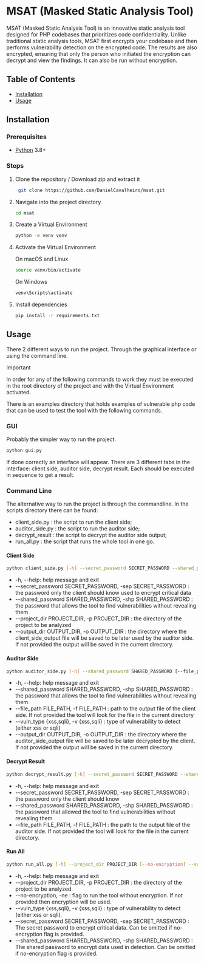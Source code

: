 # MSAT (Masked Static Analysis Tool)

MSAT (Masked Static Analysis Tool) is an innovative static analysis tool designed for PHP codebases that prioritizes code confidentiality. Unlike traditional static analysis tools, MSAT first encrypts your codebase and then performs vulnerability detection on the encrypted code. The results are also encrypted, ensuring that only the person who initiated the encryption can decrypt and view the findings. It can also be run without encryption.

## Table of Contents

- [Installation](#installation)
- [Usage](#usage)

## Installation

### Prerequisites

- [Python](https://www.python.org/) 3.8+

### Steps

1. Clone the repository / Download zip and extract it

   ```bash
    git clone https://github.com/DanielCavalheiro/msat.git
    ```

2. Navigate into the project directory
    ```bash
    cd msat
    ```

3. Create a Virtual Environment

    ```bash
   python -m venv venv
   ```

4. Activate the Virtual Environment

    On macOS and Linux
   ```bash
   source venv/bin/activate
   ```
   On Windows
   ```bash
   venv\Scripts\activate
   ```

5. Install dependencies

    ```bash
    pip install -r requirements.txt
    ```

## Usage

There 2 different ways to run the project. Through the graphical interface or using the command line.

> [!IMPORTANT]
> In order for any of the following commands to work they must be executed in the root directory of the project and with the Virtual Environment activated.

There is an examples directory that holds examples of vulnerable php code that can be used to test the tool with the following commands.

### GUI

Probably the simpler way to run the project.

```bash
python gui.py
```
If done correctly an interface will appear. There are 3 different tabs in the interface: client side, auditor side, decrypt result. Each should be executed in sequence to get a result.

### Command Line

The alternative way to run the project is through the commandline. In the scripts directory there can be found:
  - client_side.py : the script to run the client side;
  - auditor_side.py : the script to run the auditor side;
  - decrypt_result : the script to decrypt the auditor side output;
  - run_all.py : the script that runs the whole tool in one go.

#### Client Side

```bash
python client_side.py [-h] --secret_password SECRET_PASSWORD --shared_password SHARED_PASSWORD --project_dir PROJECT_DIR [--output_dir OUTPUT_DIR]
```
  - -h, --help: help message and exit
  - --secret_password SECRET_PASSWORD, -sep SECRET_PASSWORD : the password only the client should know used to encrypt critical data
  - --shared_password SHARED_PASSWORD, -shp SHARED_PASSWORD : the password that allows the tool to find vulnerabilities without revealing them
  - --project_dir PROJECT_DIR, -p PROJECT_DIR : the directory of the project to be analyzed
  - --output_dir OUTPUT_DIR, -o OUTPUT_DIR : the directory where the client_side_output file will be saved to be later used by the auditor side. If not provided the output will be saved in the current directory.

#### Auditor Side

```bash
python auditor_side.py [-h] --shared_password SHARED_PASSWORD [--file_path FILE_PATH] --vuln_type {xss,sqli} [--output_dir OUTPUT_DIR]
```
 - -h, --help: help message and exit
 - --shared_password SHARED_PASSWORD, -shp SHARED_PASSWORD : the password that allows the tool to find vulnerabilities without revealing them
 - --file_path FILE_PATH, -f FILE_PATH : path to the output file of the client side. If not provided the tool will look for the file in the current directory
 - --vuln_type {xss,sqli}, -v {xss,sqli} : type of vulnerability to detect (either xss or sqli)
 - --output_dir OUTPUT_DIR, -o OUTPUT_DIR : the directory where the auditor_side_output file will be saved to be later decrypted by the client. If not provided the output will be saved in the current directory.

#### Decrypt Result

```bash
python decrypt_result.py [-h] --secret_password SECRET_PASSWORD --shared_password SHARED_PASSWORD [--file_path FILE_PATH]
```
  - -h, --help: help message and exit
  - --secret_password SECRET_PASSWORD, -sep SECRET_PASSWORD : the password only the client should know
  - --shared_password SHARED_PASSWORD, -shp SHARED_PASSWORD : the password that allowed the tool to find vulnerabilities without revealing them
  - --file_path FILE_PATH, -f FILE_PATH : the path to the output file of the auditor side. If not provided the tool will look for the file in the current directory.

#### Run All

```bash
python run_all.py [-h] --project_dir PROJECT_DIR [--no-encryption] --vuln_type {xss,sqli} [--secret_password SECRET_PASSWORD] [--shared_password SHARED_PASSWORD]

```
  - -h, --help: help message and exit
  - --project_dir PROJECT_DIR, -p PROJECT_DIR : the directory of the project to be analyzed.
  - --no-encryption, -ne : flag to run the tool without encryption. If not provided then encryption will be used.
  - --vuln_type {xss,sqli}, -v {xss,sqli} : type of vulnerability to detect (either xss or sqli).
  - --secret_password SECRET_PASSWORD, -sep SECRET_PASSWORD : The secret password to encrypt critical data. Can be omitted if no-encryption flag is provided.
  - --shared_password SHARED_PASSWORD, -shp SHARED_PASSWORD : The shared password to encrypt data used in detection. Can be omitted if no-encryption flag is provided.



